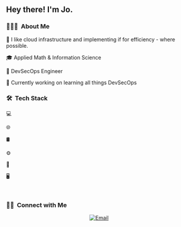 <h2> Hey there! I'm Jo.</h2>

<h3> 👨🏻‍💻  About Me </h3>

🤔 I like cloud infrastructure and implementing if for efficiency - where possible.

🎓 Applied Math & Information Science

💼 DevSecOps Engineer

🌱 Currently working on learning all things DevSecOps

<h3> 🛠  Tech Stack</h3>

💻

🌐

🛢

⚙️

🔧

🖥

<br/>

<h3> 🤝🏻  Connect with Me </h3>

<p align="center">
<a href="https://www.kuralabs.org/"&gt;&lt;img alt="Website" src="https://img.shields.io/badge/Website-www.kuralabs.org-orange?style=flat-square&logo=google-chrome"></a>
<a href="[https://www.linkedin.com/in/jpw92/"&gt;&lt;img alt](https://www.linkedin.com/in/clintonkanyali/)="LinkedIn" src="https://img.shields.io/badge/LinkedIn-Clinton%20Kanyali-orange?style=flat-square&logo=linkedin"></a>
<a href="clintkanyali@gmail.com"><img alt="Email" src="https://img.shields.io/badge/Email-clintkanyali@gmail.com-orange?style=flat-square&logo=gmail"></a>
</p>
